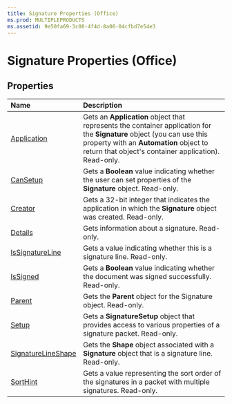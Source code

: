 ```yaml
---
title: Signature Properties (Office)
ms.prod: MULTIPLEPRODUCTS
ms.assetid: 9e50fa69-3c08-4f4d-8a06-04cfbd7e54e3
---
```



# Signature Properties (Office)

## Properties



|**Name**|**Description**|
|:-----|:-----|
|[Application](signature-application-property-office.md)|Gets an  **Application** object that represents the container application for the **Signature** object (you can use this property with an **Automation** object to return that object's container application). Read-only.|
|[CanSetup](signature-cansetup-property-office.md)|Gets a  **Boolean** value indicating whether the user can set properties of the **Signature** object. Read-only.|
|[Creator](signature-creator-property-office.md)|Gets a 32-bit integer that indicates the application in which the  **Signature** object was created. Read-only.|
|[Details](signature-details-property-office.md)|Gets information about a signature. Read-only.|
|[IsSignatureLine](signature-issignatureline-property-office.md)|Gets a value indicating whether this is a signature line. Read-only.|
|[IsSigned](signature-issigned-property-office.md)|Gets a  **Boolean** value indicating whether the document was signed successfully. Read-only.|
|[Parent](signature-parent-property-office.md)|Gets the  **Parent** object for the Signature object. Read-only.|
|[Setup](signature-setup-property-office.md)|Gets a  **SignatureSetup** object that provides access to various properties of a signature packet. Read-only.|
|[SignatureLineShape](signature-signaturelineshape-property-office.md)|Gets the  **Shape** object associated with a **Signature** object that is a signature line. Read-only.|
|[SortHint](signature-sorthint-property-office.md)|Gets a value representing the sort order of the signatures in a packet with multiple signatures. Read-only.|

